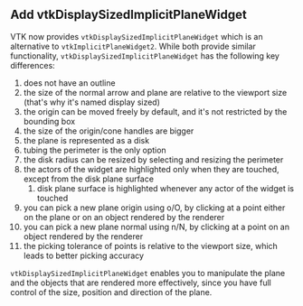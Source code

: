 ## Add vtkDisplaySizedImplicitPlaneWidget

VTK now provides `vtkDisplaySizedImplicitPlaneWidget` which is an alternative to `vtkImplicitPlaneWidget2`.
While both provide similar functionality, `vtkDisplaySizedImplicitPlaneWidget` has the following key differences:

1) does not have an outline
2) the size of the normal arrow and plane are relative to the viewport size (that's why it's named display sized)
3) the origin can be moved freely by default, and it's not restricted by the bounding box
4) the size of the origin/cone handles are bigger
5) the plane is represented as a disk
6) tubing the perimeter is the only option
7) the disk radius can be resized by selecting and resizing the perimeter
8) the actors of the widget are highlighted only when they are touched, except from the disk plane surface
   1) disk plane surface is highlighted whenever any actor of the widget is touched
9) you can pick a new plane origin using o/O, by clicking at a point either on the plane or on an object rendered by the renderer
10) you can pick a new plane normal using n/N, by clicking at a point on an object rendered by the renderer
11) the picking tolerance of points is relative to the viewport size, which leads to better picking accuracy

`vtkDisplaySizedImplicitPlaneWidget` enables you to manipulate the plane and the objects that are rendered more
effectively, since you have full control of the size, position and direction of the plane.
